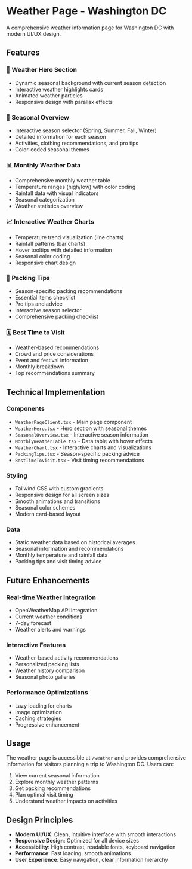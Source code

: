 # Weather Page - Washington DC

A comprehensive weather information page for Washington DC with modern UI/UX design.

## Features

### 🌟 Weather Hero Section
- Dynamic seasonal background with current season detection
- Interactive weather highlights cards
- Animated weather particles
- Responsive design with parallax effects

### 🌸 Seasonal Overview
- Interactive season selector (Spring, Summer, Fall, Winter)
- Detailed information for each season
- Activities, clothing recommendations, and pro tips
- Color-coded seasonal themes

### 📊 Monthly Weather Data
- Comprehensive monthly weather table
- Temperature ranges (high/low) with color coding
- Rainfall data with visual indicators
- Seasonal categorization
- Weather statistics overview

### 📈 Interactive Weather Charts
- Temperature trend visualization (line charts)
- Rainfall patterns (bar charts)
- Hover tooltips with detailed information
- Seasonal color coding
- Responsive chart design

### 🎒 Packing Tips
- Season-specific packing recommendations
- Essential items checklist
- Pro tips and advice
- Interactive season selector
- Comprehensive packing checklist

### 🗓️ Best Time to Visit
- Weather-based recommendations
- Crowd and price considerations
- Event and festival information
- Monthly breakdown
- Top recommendations summary

## Technical Implementation

### Components
- `WeatherPageClient.tsx` - Main page component
- `WeatherHero.tsx` - Hero section with seasonal themes
- `SeasonalOverview.tsx` - Interactive season information
- `MonthlyWeatherTable.tsx` - Data table with hover effects
- `WeatherChart.tsx` - Interactive charts and visualizations
- `PackingTips.tsx` - Season-specific packing advice
- `BestTimeToVisit.tsx` - Visit timing recommendations

### Styling
- Tailwind CSS with custom gradients
- Responsive design for all screen sizes
- Smooth animations and transitions
- Seasonal color schemes
- Modern card-based layout

### Data
- Static weather data based on historical averages
- Seasonal information and recommendations
- Monthly temperature and rainfall data
- Packing tips and visit timing advice

## Future Enhancements

### Real-time Weather Integration
- OpenWeatherMap API integration
- Current weather conditions
- 7-day forecast
- Weather alerts and warnings

### Interactive Features
- Weather-based activity recommendations
- Personalized packing lists
- Weather history comparison
- Seasonal photo galleries

### Performance Optimizations
- Lazy loading for charts
- Image optimization
- Caching strategies
- Progressive enhancement

## Usage

The weather page is accessible at `/weather` and provides comprehensive information for visitors planning a trip to Washington DC. Users can:

1. View current seasonal information
2. Explore monthly weather patterns
3. Get packing recommendations
4. Plan optimal visit timing
5. Understand weather impacts on activities

## Design Principles

- **Modern UI/UX**: Clean, intuitive interface with smooth interactions
- **Responsive Design**: Optimized for all device sizes
- **Accessibility**: High contrast, readable fonts, keyboard navigation
- **Performance**: Fast loading, smooth animations
- **User Experience**: Easy navigation, clear information hierarchy
